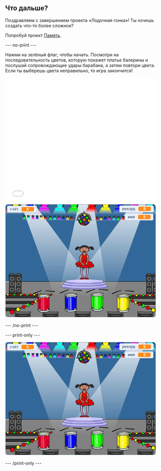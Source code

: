 ## Что дальше?

Поздравляем с завершением проекта «Лодочная гонка»! Ты хочешь создать что-то более сложное?

Попробуй проект [Память](https://projects.raspberrypi.org/en/projects/memory?utm_source=pathway&utm_medium=whatnext&utm_campaign=projects).

\--- no-print \---

Нажми на зелёный флаг, чтобы начать. Посмотри на последовательность цветов, которую покажет платье балерины и послушай сопровождающие удары барабана, а затем повтори цвета. Если ты выберешь цвета неправильно, то игра закончится!

<div class="scratch-preview">
  <iframe allowtransparency="true" width="485" height="402" src="//scratch.mit.edu/projects/embed/284452634/?autostart=false" frameborder="0" allowfullscreen scrolling="no" mark="crwd-mark"></iframe> <img src="images/memory-screenshot.png" />
</div>

\--- /no-print \---

\--- print-only \---

![снимок экрана законченной игры](images/memory-screenshot.png)

\--- /print-only \---
